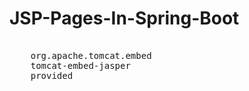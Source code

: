 # JSP-Pages-In-Spring-Boot

<!-- https://mvnrepository.com/artifact/org.apache.tomcat.embed/tomcat-embed-jasper -->
<pre>
<dependency>
    <groupId>org.apache.tomcat.embed</groupId>
    <artifactId>tomcat-embed-jasper</artifactId>
    <scope>provided</scope>
</dependency>
</pre>
